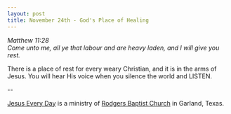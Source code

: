```yaml
---
layout: post
title: November 24th - God's Place of Healing
---
```


_Matthew 11:28  
Come unto me, all ye that labour and are heavy laden, and I will
give you rest._

There is a place of rest for every weary Christian, and it is in
the arms of Jesus. You will hear His voice when you silence the world
and LISTEN.

 --

<a href=http://jesuseveryday.net>Jesus Every Day</a> is a ministry of <a href=http://rodgersbaptist.net>Rodgers Baptist Church</a> in Garland, Texas.
